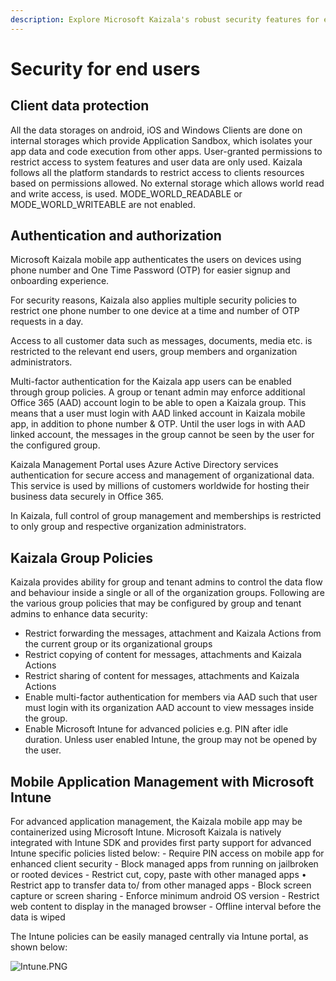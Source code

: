 ```yaml
---
description: Explore Microsoft Kaizala's robust security features for end users, including data protection, authentication, and advanced application management.
---
```

# Security for end users
## Client data protection

All the data storages on android, iOS and Windows Clients are done on internal storages which provide Application Sandbox, which isolates your app data and code execution from other apps. User-granted permissions to restrict access to system features and user data are only used. Kaizala follows all the platform standards to restrict access to clients resources based on permissions allowed. No external storage which allows world read and write access, is used. MODE_WORLD_READABLE or MODE_WORLD_WRITEABLE are not enabled. 

## Authentication and authorization

Microsoft Kaizala mobile app authenticates the users on devices using phone number and One Time Password (OTP) for easier signup and onboarding experience.  

For security reasons, Kaizala also applies multiple security policies to restrict one phone number to one device at a time and number of OTP requests in a day.  

Access to all customer data such as messages, documents, media etc. is restricted to the relevant end users, group members and organization administrators. 

Multi-factor authentication for the Kaizala app users can be enabled through group policies. A group or tenant admin may enforce additional Office 365 (AAD) account login to be able to open a Kaizala group. This means that a user must login with AAD linked account in Kaizala mobile app, in addition to phone number & OTP. Until the user logs in with AAD linked account, the messages in the group cannot be seen by the user for the configured group. 

Kaizala Management Portal uses Azure Active Directory services authentication for secure access and management of organizational data. This service is used by millions of customers worldwide for hosting their business data securely in Office 365. 

In Kaizala, full control of group management and memberships is restricted to only group and respective organization administrators. 

## Kaizala Group Policies

Kaizala provides ability for group and tenant admins to control the data flow and behaviour inside a single or all of the organization groups. Following are the various group policies that may be configured by group and tenant admins to enhance data security: 

  
- Restrict forwarding the messages, attachment and Kaizala Actions from the current group or its organizational groups 
- Restrict copying of content for messages, attachments and Kaizala Actions 
- Restrict sharing of content for messages, attachments and Kaizala Actions 
- Enable multi-factor authentication for members via AAD such that user must login with its organization AAD account to view messages inside the group. 
- Enable Microsoft Intune for advanced policies e.g. PIN after idle duration. Unless user enabled Intune, the group may not be opened by the user. 

## Mobile Application Management with Microsoft Intune

For advanced application management, the Kaizala mobile app may be containerized using Microsoft Intune. Microsoft Kaizala is natively integrated with Intune SDK and provides first party support for advanced Intune specific policies listed below:
    - Require PIN access on mobile app for enhanced client security 
    - Block managed apps from running on jailbroken or rooted devices 
    - Restrict cut, copy, paste with other managed apps • Restrict app to transfer data to/ from other managed apps 
    - Block screen capture or screen sharing 
    - Enforce minimum android OS version 
    - Restrict web content to display in the managed browser
    - Offline interval before the data is wiped 

The Intune policies can be easily managed centrally via Intune portal, as shown below:  

![Intune.PNG](Images/Intune.png)



